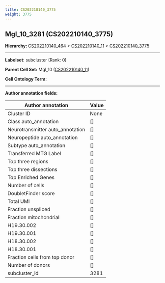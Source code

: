 ```yaml
---
title: CS202210140_3775
weight: 3775
---
```

## Mgl_10_3281 (CS202210140_3775)
<b>Hierarchy: </b>
[CS202210140_464](cell_sets/CS202210140_464.md) >
[CS202210140_11](cell_sets/CS202210140_11.md) >
[CS202210140_3775](cell_sets/CS202210140_3775.md)

---


**Labelset:** subcluster (Rank: 0)

**Parent Cell Set:** Mgl_10 ([CS202210140_11](cell_sets/CS202210140_11.md))



**Cell Ontology Term:** 

[MARKER GENES.]: #


---

[TRANSFERRED ANNOTATIONS.]: #


[AUTHOR ANNOTATION FIELDS.]: #


**Author annotation fields:**

| Author annotation | Value |
|-------------------|-------|
|Cluster ID|None|
|Class auto_annotation|[]|
|Neurotransmitter auto_annotation|[]|
|Neuropeptide auto_annotation|[]|
|Subtype auto_annotation|[]|
|Transferred MTG Label|[]|
|Top three regions|[]|
|Top three dissections|[]|
|Top Enriched Genes|[]|
|Number of cells|[]|
|DoubletFinder score|[]|
|Total UMI|[]|
|Fraction unspliced|[]|
|Fraction mitochondrial|[]|
|H19.30.002|[]|
|H19.30.001|[]|
|H18.30.002|[]|
|H18.30.001|[]|
|Fraction cells from top donor|[]|
|Number of donors|[]|
|subcluster_id|3281|

